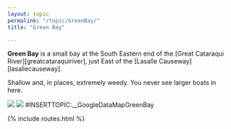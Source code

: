 ```yaml
---
layout: topic
permalink: "/topic/GreenBay/"
title: "Green Bay"

---
```


<b>Green Bay</b> is a small bay at the South Eastern end of the [Great Cataraqui River][greatcataraquiriver], just East of the [Lasalle Causeway][lasallecauseway].

Shallow and, in places, extremely weedy.  You never see larger boats in here.

<img src="http://k7waterfront.org/Images/Chart-GreenBay.jpg" class="chart">
<img src="Images/GreenBay01.JPG">
#INSERTTOPIC:__GoogleDataMapGreenBay

{% include routes.html %}

